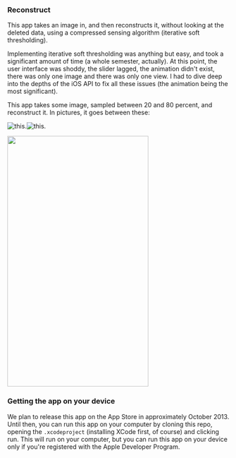 ### Reconstruct

This app takes an image in, and then reconstructs it, without looking at the
deleted data, using a compressed sensing algorithm (iterative soft
thresholding).

Implementing iterative soft thresholding was anything but easy, and took a
significant amount of time (a whole semester, actually). At this point, the
user interface was shoddy, the slider lagged, the animation didn't exist, there
was only one image and there was only one view. I had to dive deep into the
depths of the iOS API to fix all these issues (the animation being the most
significant).

This app takes some image, sampled between 20 and 80 percent, and reconstruct
it. In pictures, it goes between these:

![this][sample].![this][finished].

<img src=https://raw.github.com/scottsievert/iSensing/master/images/demo/first_final/30p_18lam_30i_2lev.png width="320" height="568"> 

### Getting the app on your device 
We plan to release this app on the App Store in approximately October 2013.
Until then, you can run this app on your computer by cloning this repo, opening
the `.xcodeproject` (installing XCode first, of course) and clicking run. This will run on your computer, but you
can run this app on your device only if you're registered with the Apple
Developer Program.

[finished]:https://raw.github.com/scottsievert/iSensing/master/images/demo/first_final/30p_18lam_30i_2lev.png
[sample]:https://raw.github.com/scottsievert/iSensing/master/images/demo/first_final/goldy_smoke_sample.png

